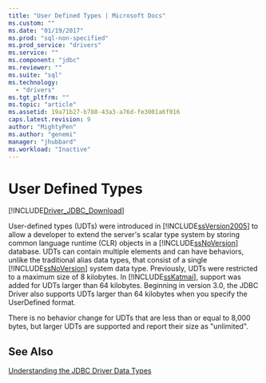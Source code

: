 ```yaml
---
title: "User Defined Types | Microsoft Docs"
ms.custom: ""
ms.date: "01/19/2017"
ms.prod: "sql-non-specified"
ms.prod_service: "drivers"
ms.service: ""
ms.component: "jdbc"
ms.reviewer: ""
ms.suite: "sql"
ms.technology: 
  - "drivers"
ms.tgt_pltfrm: ""
ms.topic: "article"
ms.assetid: 19a71b27-b788-43a3-a76d-fe3001a6f016
caps.latest.revision: 9
author: "MightyPen"
ms.author: "genemi"
manager: "jhubbard"
ms.workload: "Inactive"
---
```

# User Defined Types
[!INCLUDE[Driver_JDBC_Download](../../includes/driver_jdbc_download.md)]

  User-defined types (UDTs) were introduced in [!INCLUDE[ssVersion2005](../../includes/ssversion2005_md.md)] to allow a developer to extend the server's scalar type system by storing common language runtime (CLR) objects in a [!INCLUDE[ssNoVersion](../../includes/ssnoversion_md.md)] database. UDTs can contain multiple elements and can have behaviors, unlike the traditional alias data types, that consist of a single [!INCLUDE[ssNoVersion](../../includes/ssnoversion_md.md)] system data type. Previously, UDTs were restricted to a maximum size of 8 kilobytes. In [!INCLUDE[ssKatmai](../../includes/sskatmai_md.md)], support was added for UDTs larger than 64 kilobytes. Beginning in version 3.0, the JDBC Driver also supports UDTs larger than 64 kilobytes when you specify the UserDefined format.  
  
 There is no behavior change for UDTs that are less than or equal to 8,000 bytes, but larger UDTs are supported and report their size as "unlimited".  
  
## See Also  
 [Understanding the JDBC Driver Data Types](../../connect/jdbc/understanding-the-jdbc-driver-data-types.md)  
  
  
